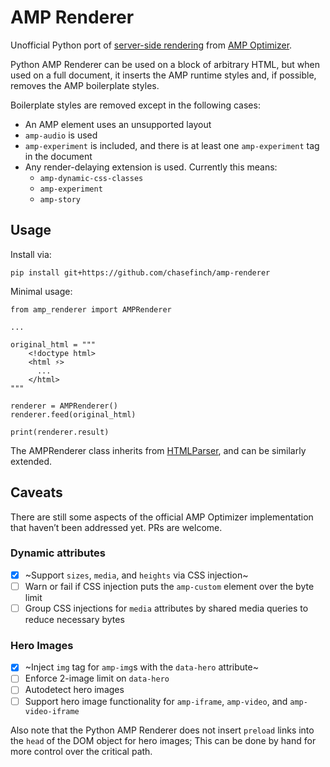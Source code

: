 # AMP Renderer

Unofficial Python port of [server-side rendering](https://amp.dev/documentation/guides-and-tutorials/optimize-and-measure/amp-optimizer-guide/) from [AMP Optimizer](https://github.com/ampproject/amp-toolbox/tree/main/packages/optimizer).

Python AMP Renderer can be used on a block of arbitrary HTML, but when used on a full document, it inserts the AMP runtime styles and, if possible, removes the AMP boilerplate styles.

Boilerplate styles are removed except in the following cases:
- An AMP element uses an unsupported layout
- `amp-audio` is used
- `amp-experiment` is included, and there is at least one `amp-experiment` tag in the document
- Any render-delaying extension is used. Currently this means:
  - `amp-dynamic-css-classes`
  - `amp-experiment`
  - `amp-story`

## Usage

Install via:
	
	pip install git+https://github.com/chasefinch/amp-renderer

Minimal usage:

	from amp_renderer import AMPRenderer

	...

	original_html = """
	    <!doctype html>
	    <html ⚡>
	      ...
	    </html>
	"""

	renderer = AMPRenderer()
	renderer.feed(original_html)

	print(renderer.result)

The AMPRenderer class inherits from [HTMLParser](https://docs.python.org/3/library/html.parser.html), and can be similarly extended.

## Caveats

There are still some aspects of the official AMP Optimizer implementation that haven’t been addressed yet. PRs are welcome.

### Dynamic attributes
- [x] ~Support `sizes`, `media`, and `heights` via CSS injection~
- [ ] Warn or fail if CSS injection puts the `amp-custom` element over the byte limit
- [ ] Group CSS injections for `media` attributes by shared media queries to reduce necessary bytes

### Hero Images
- [x] ~Inject `img` tag for `amp-img`s with the `data-hero` attribute~
- [ ] Enforce 2-image limit on `data-hero`
- [ ] Autodetect hero images
- [ ] Support hero image functionality for `amp-iframe`, `amp-video`, and `amp-video-iframe`

Also note that the Python AMP Renderer does not insert `preload` links into the `head` of the DOM object for hero images; This can be done by hand for more control over the critical path.